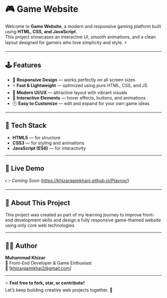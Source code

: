 # 🎮 Game Website

Welcome to **Game Website**, a modern and responsive gaming platform built using **HTML, CSS, and JavaScript**.  
This project showcases an interactive UI, smooth animations, and a clean layout designed for gamers who love simplicity and style. ⚡  

---

## 🕹️ Features

- 🎯 **Responsive Design** — works perfectly on all screen sizes  
- ⚡ **Fast & Lightweight** — optimized using pure HTML, CSS, and JS  
- 🎨 **Modern UI/UX** — attractive layout with vibrant visuals  
- 🧩 **Interactive Elements** — hover effects, buttons, and animations  
- 🕓 **Easy to Customize** — edit and expand for your own game ideas  

---

## 🧠 Tech Stack

- **HTML5** — for structure  
- **CSS3** — for styling and animations  
- **JavaScript (ES6)** — for interactivity  

---

## 🚀 Live Demo

👉 *Coming Soon* (https://khizarqaimkhani.github.io/Playrox/)

---

## 💬 About This Project

This project was created as part of my learning journey to improve front-end development skills and design a fully responsive game-themed website using only core web technologies.

---

## 🧑‍💻 Author

**Muhammad Khizar**  
💼 Front-End Developer & Game Enthusiast  
📧 [khizarqaimkhai2@gmail.com]  

---

⭐ **Feel free to fork, star, or contribute!**  
Let’s keep building creative web projects together. 🚀
